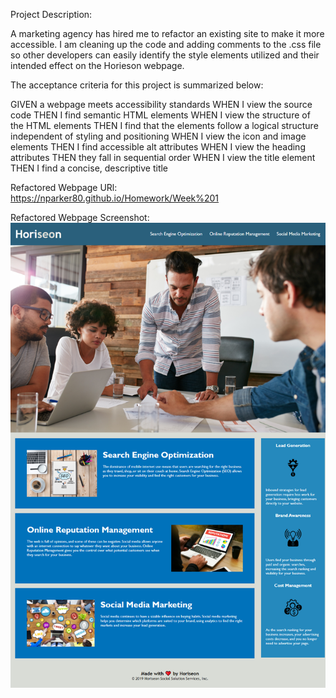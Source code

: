 Project Description:

A marketing agency has hired me to refactor an existing site to make it more accessible. I am cleaning up the code and adding comments to the .css file so other developers can easily identify the style elements utilized and their intended effect on the Horieson webpage.



The acceptance criteria for this project is summarized below:

GIVEN a webpage meets accessibility standards
WHEN I view the source code
THEN I find semantic HTML elements
WHEN I view the structure of the HTML elements
THEN I find that the elements follow a logical structure independent of styling and positioning
WHEN I view the icon and image elements
THEN I find accessible alt attributes
WHEN I view the heading attributes
THEN they fall in sequential order
WHEN I view the title element
THEN I find a concise, descriptive title

Refactored Webpage URl:
https://nparker80.github.io/Homework/Week%201

Refactored Webpage Screenshot:
![Screenshot](Horieson_Screenshot.png)
